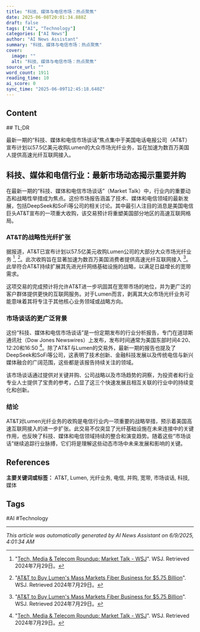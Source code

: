 ```yaml
---
title: "科技、媒体与电信市场：热点聚焦"
date: 2025-06-08T20:01:34.888Z
draft: false
tags: ["AI", "Technology"]
categories: ["AI News"]
author: "AI News Assistant"
summary: "科技、媒体与电信市场：热点聚焦"
cover:
  image: ""
  alt: "科技、媒体与电信市场：热点聚焦"
source_url: ""
word_count: 1911
reading_time: 10
ai_score: 0
sync_time: "2025-06-09T12:45:18.640Z"
---
```


## Content

<article>
## TL;DR

最新一期的“科技、媒体和电信市场谈话”焦点集中于美国电话电报公司（AT&T）宣布计划以57.5亿美元收购Lumen的大众市场光纤业务，旨在加速为数百万美国人提供高速光纤互联网接入。

## 科技、媒体和电信行业：最新市场动态揭示重要并购

在最新一期的“科技、媒体和电信市场谈话”（Market Talk）中，行业内的重要动态和战略性举措成为焦点。这份市场报告涵盖了技术、媒体和电信领域的最新发展，包括DeepSeek和SoFi等公司的相关讨论。其中最引人注目的消息是美国电信巨头AT&T宣布的一项重大收购，该交易预计将重塑美国部分地区的高速互联网格局。

### AT&T的战略性光纤扩张

据报道，AT&T已宣布计划以57.5亿美元收购Lumen公司的大部分大众市场光纤业务 [^1], [^3]。此次收购旨在显著加速为数百万美国消费者提供高速光纤互联网接入 [^3]。此举符合AT&T持续扩展其先进光纤网络基础设施的战略，以满足日益增长的宽带需求。

这项交易的完成预计将允许AT&T进一步巩固其在宽带市场的地位，并为更广泛的客户群体提供更快的互联网服务。对于Lumen而言，剥离其大众市场光纤业务可能意味着其将专注于其他核心业务领域或战略方向。

### 市场谈话的更广泛背景

这份“科技、媒体和电信市场谈话”是一份定期发布的行业分析报告，专门在道琼斯通讯社（Dow Jones Newswires）上发布，发布时间通常为美国东部时间4:20、12:20和16:50 [^2]。除了AT&T与Lumen的交易外，最新一期的报告也提及了DeepSeek和SoFi等公司，这表明了技术创新、金融科技发展以及传统电信与新兴媒体融合的广阔范围，这些都是该报告持续关注的领域。

该市场谈话通过提供对关键并购、公司战略以及市场趋势的洞察，为投资者和行业专业人士提供了宝贵的参考，凸显了这三个快速发展且相互关联的行业中的持续变化和创新。

### 结论

AT&T对Lumen光纤业务的收购是电信行业内一项重要的战略举措，预示着美国高速互联网接入的进一步扩张。此交易不仅突显了光纤基础设施在未来连接中的关键作用，也反映了科技、媒体和电信领域持续的整合和演变趋势。随着这些“市场谈话”继续追踪行业脉搏，它们将是理解这些动态市场中未来发展和影响的关键。

## References

[^1]: "[Tech, Media & Telecom Roundup: Market Talk - WSJ](https://www.wsj.com/business/tech-media-telecom-roundup-market-talk-4c7e4912)". WSJ. Retrieved 2024年7月29日。
[^2]: "[Tech, Media & Telecom Roundup: Market Talk - WSJ](https://www.wsj.com/tech/tech-media-telecom-roundup-market-talk-87c22df6)". WSJ. Retrieved 2024年7月29日。
[^3]: "[AT&T to Buy Lumen's Mass Markets Fiber Business for $5.75 Billion](https://www.wsj.com/business/telecom/at-t-to-buy-lumens-mass-markets-fiber-business-for-5-75-billion-4e363bc2)". WSJ. Retrieved 2024年7月29日。
[^4]: "[WRAL TechWire - The Triangle's Source for Tech & Startup News](https://wraltechwire.com/)". WRAL TechWire. Retrieved 2024年7月29日。
[^5]: "[Technology Events | NC TECH Events | North Carolina Technology Events](https://www.nctech.org/events/index.html)". NC TECH. Retrieved 2024年7月29日。
</article>

**主要关键词或标签：**
AT&T, Lumen, 光纤业务, 电信, 并购, 宽带, 市场谈话, 科技, 媒体

## Tags

#AI #Technology

---

*This article was automatically generated by AI News Assistant on 6/9/2025, 4:01:34 AM*
